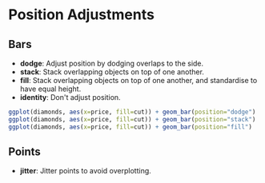 Position Adjustments
====================

Bars
----------------
* **dodge**: Adjust position by dodging overlaps to the side.
* **stack**: Stack overlapping objects on top of one another.
* **fill**: Stack overlapping objects on top of one another, and standardise to have equal height.
* **identity**: Don't adjust position.

```R
ggplot(diamonds, aes(x=price, fill=cut)) + geom_bar(position="dodge")
ggplot(diamonds, aes(x=price, fill=cut)) + geom_bar(position="stack")
ggplot(diamonds, aes(x=price, fill=cut)) + geom_bar(position="fill")
```

Points
-----------------------------
* **jitter**: Jitter points to avoid overplotting.
